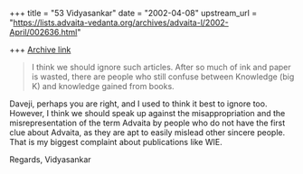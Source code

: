 +++
title = "53 Vidyasankar"
date = "2002-04-08"
upstream_url = "https://lists.advaita-vedanta.org/archives/advaita-l/2002-April/002636.html"

+++
[Archive link](https://lists.advaita-vedanta.org/archives/advaita-l/2002-April/002636.html)

>I think we should ignore such articles. After so much of ink and paper
>is wasted, there are people who still confuse between Knowledge (big K)
>and knowledge gained from books.

Daveji, perhaps you are right, and I used to think it best to ignore too.
However, I think we should speak up against the misappropriation and the
misrepresentation of the term Advaita by people who do not have the first
clue about Advaita, as they are apt to easily mislead other sincere people.
That is my biggest complaint about publications like WIE.

Regards,
Vidyasankar


